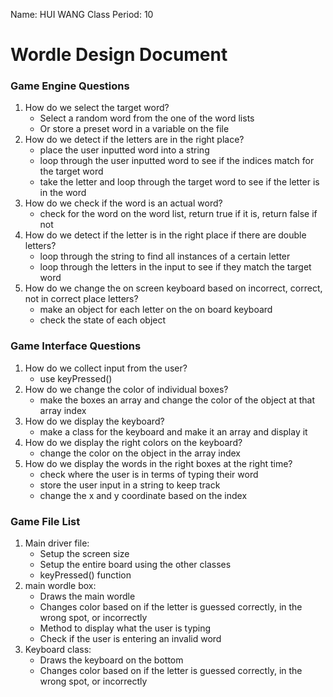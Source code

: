 Name: HUI WANG
Class Period: 10

# Wordle Design Document

### Game Engine Questions
1. How do we select the target word?
   * Select a random word from the one of the word lists
   * Or store a preset word in a variable on the file
2. How do we detect if the letters are in the right place?
   * place the user inputted word into a string
   * loop through the user inputted word to see if the indices match for the target word
   * take the letter and loop through the target word to see if the letter is in the word
3. How do we check if the word is an actual word?
   * check for the word on the word list, return true if it is, return false if not
4. How do we detect if the letter is in the right place if there are double letters?
   * loop through the string to find all instances of a certain letter
   * loop through the letters in the input to see if they match the target word
5. How do we change the on screen keyboard based on incorrect, correct, not in correct place letters?
   * make an object for each letter on the on board keyboard
   * check the state of each object

### Game Interface Questions
1. How do we collect input from the user?
   * use keyPressed()
2. How do we change the color of individual boxes?
   * make the boxes an array and change the color of the object at that array index
3. How do we display the keyboard?
   * make a class for the keyboard and make it an array and display it
4. How do we display the right colors on the keyboard?
   * change the color on the object in the array index
5. How do we display the words in the right boxes at the right time?
   * check where the user is in terms of typing their word
   * store the user input in a string to keep track
   * change the x and y coordinate based on the index

### Game File List
1. Main driver file:
   * Setup the screen size
   * Setup the entire board using the other classes
   * keyPressed() function
2. main wordle box:
   * Draws the main wordle
   * Changes color based on if the letter is guessed correctly, in the wrong spot, or incorrectly
   * Method to display what the user is typing
   * Check if the user is entering an invalid word
4. Keyboard class:
   * Draws the keyboard on the bottom
   * Changes color based on if the letter is guessed correctly, in the wrong spot, or incorrectly
